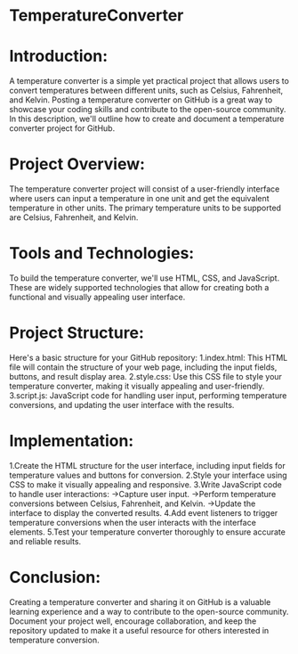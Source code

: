 # TemperatureConverter

# Introduction:
A temperature converter is a simple yet practical project that allows users to convert temperatures between different units, such as Celsius, Fahrenheit, and Kelvin. Posting a temperature converter on GitHub is a great way to showcase your coding skills and contribute to the open-source community. In this description, we'll outline how to create and document a temperature converter project for GitHub.
# Project Overview:
The temperature converter project will consist of a user-friendly interface where users can input a temperature in one unit and get the equivalent temperature in other units. The primary temperature units to be supported are Celsius, Fahrenheit, and Kelvin.
# Tools and Technologies:
To build the temperature converter, we'll use HTML, CSS, and JavaScript. These are widely supported technologies that allow for creating both a functional and visually appealing user interface.
# Project Structure:
Here's a basic structure for your GitHub repository:
1.index.html: This HTML file will contain the structure of your web page, including the input fields, buttons, and result display area.
2.style.css: Use this CSS file to style your temperature converter, making it visually appealing and user-friendly.
3.script.js: JavaScript code for handling user input, performing temperature conversions, and updating the user interface with the results.
# Implementation:
  1.Create the HTML structure for the user interface, including input fields for temperature values and buttons for conversion.
  2.Style your interface using CSS to make it visually appealing and responsive.
  3.Write JavaScript code to handle user interactions:
    ->Capture user input.
    ->Perform temperature conversions between Celsius, Fahrenheit, and Kelvin.
    ->Update the interface to display the converted results.
  4.Add event listeners to trigger temperature conversions when the user interacts with the interface elements.
  5.Test your temperature converter thoroughly to ensure accurate and reliable results.
# Conclusion:
Creating a temperature converter and sharing it on GitHub is a valuable learning experience and a way to contribute to the open-source community. Document your project well, encourage collaboration, and keep the repository updated to make it a useful resource for others interested in temperature conversion.
